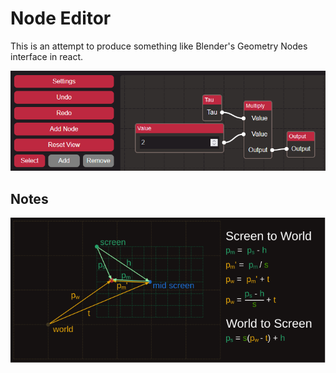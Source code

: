 # Node Editor

This is an attempt to produce something like Blender's Geometry Nodes interface
in react.

![Hero Image](./readme_extras/hero.png)

## Notes

![Viewport Math](./readme_extras/01-viewport-math.svg)